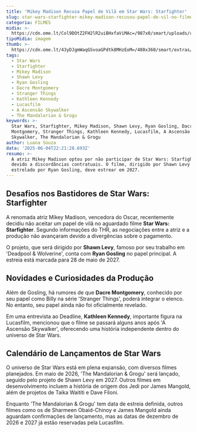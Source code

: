```yaml
---
title: 'Mikey Madison Recusa Papel de Vilã em Star Wars: Starfighter'
slug: star-wars-starfighter-mikey-madison-recusou-papel-de-vil-no-filme
categoria: FILMES
midia: >-
  https://cdn.ome.lt/Col9DOtZ2FH2lR2uiBHxfaViMAc=/987x0/smart/uploads/conteudo/fotos/anora-mikey.jpg
tipoMidia: imagem
thumb: >-
  https://cdn.ome.lt/43yDJgmWaqGSvoaGPdtk8MHzEoM=/480x360/smart/extras/conteudos/anora-mikey_gy8Gm0h.jpg
tags:
  - Star Wars
  - Starfighter
  - Mikey Madison
  - Shawn Levy
  - Ryan Gosling
  - Dacre Montgomery
  - Stranger Things
  - Kathleen Kennedy
  - Lucasfilm
  - A Ascensão Skywalker
  - The Mandalorian & Grogu
keywords: >-
  Star Wars, Starfighter, Mikey Madison, Shawn Levy, Ryan Gosling, Dacre
  Montgomery, Stranger Things, Kathleen Kennedy, Lucasfilm, A Ascensão
  Skywalker, The Mandalorian & Grogu
author: Luana Souza
data: '2025-06-04T22:21:28.693Z'
resumo: >-
  A atriz Mikey Madison optou por não participar de Star Wars: Starfighter
  devido a discordâncias contratuais. O filme, dirigido por Shawn Levy e
  estrelado por Ryan Gosling, deve estrear em 2027.
---
```


## Desafios nos Bastidores de Star Wars: Starfighter

A renomada atriz Mikey Madison, vencedora do Oscar, recentemente decidiu não aceitar um papel de vilã no aguardado filme **Star Wars: Starfighter**. Segundo informações do THR, as negociações entre a atriz e a produção não avançaram devido a divergências sobre o pagamento.

O projeto, que será dirigido por **Shawn Levy**, famoso por seu trabalho em 'Deadpool & Wolverine', conta com **Ryan Gosling** no papel principal. A estreia está marcada para 28 de maio de 2027.

## Novidades e Curiosidades da Produção

Além de Gosling, há rumores de que **Dacre Montgomery**, conhecido por seu papel como Billy na série 'Stranger Things', poderá integrar o elenco. No entanto, seu papel ainda não foi oficialmente revelado.

Em uma entrevista ao Deadline, **Kathleen Kennedy**, importante figura na Lucasfilm, mencionou que o filme se passará alguns anos após 'A Ascensão Skywalker', oferecendo uma história independente dentro do universo de Star Wars.

## Calendário de Lançamentos de Star Wars

O universo de Star Wars está em plena expansão, com diversos filmes planejados. Em maio de 2026, 'The Mandalorian & Grogu' será lançado, seguido pelo projeto de Shawn Levy em 2027. Outros filmes em desenvolvimento incluem a história de origem dos Jedi por James Mangold, além de projetos de Taika Waititi e Dave Filoni.

Enquanto 'The Mandalorian & Grogu' tem data de estreia definida, outros filmes como os de Sharmeen Obaid-Chinoy e James Mangold ainda aguardam confirmações de lançamento, mas as datas de dezembro de 2026 e 2027 já estão reservadas pela Lucasfilm.
